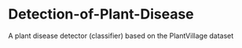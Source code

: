 # Detection-of-Plant-Disease
A plant disease detector (classifier) based on the PlantVillage dataset
